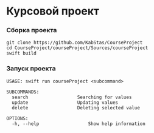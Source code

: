 # Курсовой проект

### Сборка проекта
> 
    git clone https://github.com/KabStas/CourseProject
    cd CourseProject/courseProject/Sources/courseProject
    swift build 

### Запуск проекта
> 
    
    USAGE: swift run courseProject <subcommand>
    
    SUBCOMMANDS:
      search                  Searching for values
      update                  Updating values
      delete                  Deleting selected value
    
    OPTIONS:
      -h, --help                  Show help information
